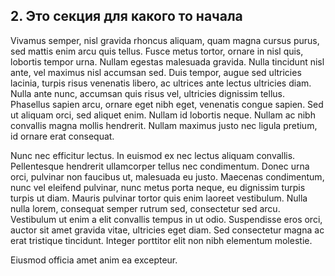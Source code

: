 ## 2. Это секция для какого то начала ##

Vivamus semper, nisl gravida rhoncus aliquam, quam magna cursus purus, sed mattis enim arcu quis tellus. Fusce metus tortor, ornare in nisl quis, lobortis tempor urna. Nullam egestas malesuada gravida. Nulla tincidunt nisl ante, vel maximus nisl accumsan sed. Duis tempor, augue sed ultricies lacinia, turpis risus venenatis libero, ac ultrices ante lectus ultricies diam. Nulla ante nunc, accumsan quis risus vel, ultricies dignissim tellus. Phasellus sapien arcu, ornare eget nibh eget, venenatis congue sapien. Sed ut aliquam orci, sed aliquet enim. Nullam id lobortis neque. Nullam ac nibh convallis magna mollis hendrerit. Nullam maximus justo nec ligula pretium, id ornare erat consequat.

Nunc nec efficitur lectus. In euismod ex nec lectus aliquam convallis. Pellentesque hendrerit ullamcorper tellus nec condimentum. Donec urna orci, pulvinar non faucibus ut, malesuada eu justo. Maecenas condimentum, nunc vel eleifend pulvinar, nunc metus porta neque, eu dignissim turpis turpis ut diam. Mauris pulvinar tortor quis enim laoreet vestibulum. Nulla nulla lorem, consequat semper rutrum sed, consectetur sed arcu. Vestibulum ut enim a elit convallis tempus in ut odio. Suspendisse eros orci, auctor sit amet gravida vitae, ultricies eget diam. Sed consectetur magna ac erat tristique tincidunt. Integer porttitor elit non nibh elementum molestie.

Eiusmod officia amet anim ea excepteur.
